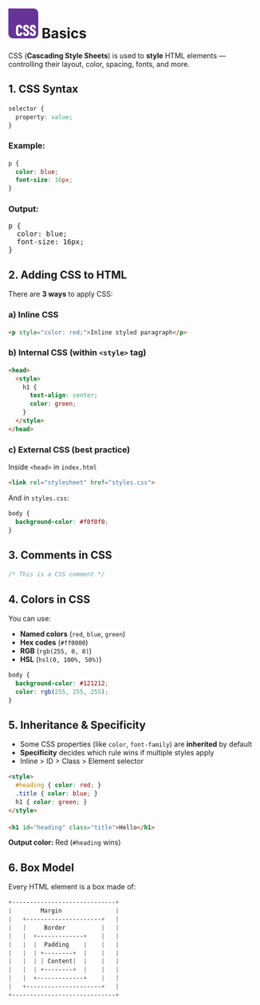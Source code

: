 # ![ ](../assets/css-logo.svg) Basics

CSS (**Cascading Style Sheets**) is used to **style** HTML elements — controlling their layout, color, spacing, fonts, and more.

## 1. CSS Syntax

```css
selector {
  property: value;
}
```

### Example:

```css
p {
  color: blue;
  font-size: 16px;
}
```

### Output:

<pre>
p {
  color: blue;
  font-size: 16px;
}
</pre>

## 2. Adding CSS to HTML

There are **3 ways** to apply CSS:

### a) Inline CSS

```html
<p style="color: red;">Inline styled paragraph</p>
```

### b) Internal CSS (within `<style>` tag)

```html
<head>
  <style>
    h1 {
      text-align: center;
      color: green;
    }
  </style>
</head>
```

### c) External CSS (best practice)

Inside `<head>` in `index.html`

```html
<link rel="stylesheet" href="styles.css">
```

And in `styles.css`:

```css
body {
  background-color: #f0f0f0;
}
```

## 3. Comments in CSS

```css
/* This is a CSS comment */
```

## 4. Colors in CSS

You can use:

* **Named colors** (`red`, `blue`, `green`)
* **Hex codes** (`#ff0000`)
* **RGB** (`rgb(255, 0, 0)`)
* **HSL** (`hsl(0, 100%, 50%)`)

```css
body {
  background-color: #121212;
  color: rgb(255, 255, 255);
}
```

## 5. Inheritance & Specificity

* Some CSS properties (like `color`, `font-family`) are **inherited** by default
* **Specificity** decides which rule wins if multiple styles apply
* Inline > ID > Class > Element selector

```html
<style>
  #heading { color: red; }
  .title { color: blue; }
  h1 { color: green; }
</style>

<h1 id="heading" class="title">Hello</h1>
```

**Output color:** Red (`#heading` wins)

## 6. Box Model

Every HTML element is a box made of:

```css
+-----------------------------+
|        Margin               |
|   +---------------------+   |
|   |     Border          |   |
|   |  +-------------+    |   |
|   |  |  Padding    |    |   |
|   |  | +--------+  |    |   |
|   |  | | Content|  |    |   |
|   |  | +--------+  |    |   |
|   |  +-------------+    |   |
|   +---------------------+   |
+-----------------------------+
```
